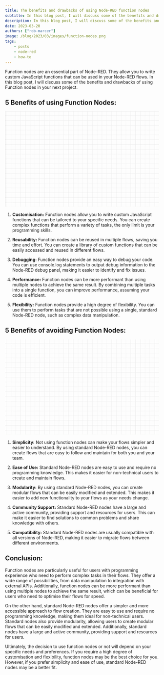 ```yaml
---
title: The benefits and drawbacks of using Node-RED function nodes
subtitle: In this blog post, I will discuss some of the benefits and drawbacks of using Function nodes in your next Node-RED project.
description: In this blog post, I will discuss some of the benefits and drawbacks of using Function nodes in your next Node-RED project.
date: 2023-03-20
authors: ["rob-marcer"]
image: /blog/2023/03/images/function-nodes.png
tags:
    - posts
    - node-red
    - how-to
---
```


Function nodes are an essential part of Node-RED. They allow you to write custom JavaScript functions that can be used in your Node-RED flows. In this blog post, I will discuss some of the benefits and drawbacks of using Function nodes in your next project.

<!--more-->

 ## 5 Benefits of using Function Nodes: ##

 ![Example of using a function node](./images/function-example.gif "Example of using a function node")

1. **Customisation:** Function nodes allow you to write custom JavaScript functions that can be tailored to your specific needs. You can create complex functions that perform a variety of tasks, the only limit is your programming skills.

2. **Reusability:** Function nodes can be reused in multiple flows, saving you time and effort. You can create a library of custom functions that can be easily accessed and reused in different flows.

3. **Debugging:** Function nodes provide an easy way to debug your code. You can use console.log statements to output debug information to the Node-RED debug panel, making it easier to identify and fix issues.

4. **Performance:** Function nodes can be more performant than using multiple nodes to achieve the same result. By combining multiple tasks into a single function, you can improve performance, assuming your code is efficient.

5. **Flexibility:** Function nodes provide a high degree of flexibility. You can use them to perform tasks that are not possible using a single, standard Node-RED node, such as complex data manipulation.

## 5 Benefits of avoiding Function Nodes:

![Example of not using a function node](./images/no-function-example.gif "Example of not using a function node")

1. **Simplicity:** Not using function nodes can make your flows simpler and easier to understand. By using standard Node-RED nodes, you can create flows that are easy to follow and maintain for both you and your team.

2. **Ease of Use:** Standard Node-RED nodes are easy to use and require no programming knowledge. This makes it easier for non-technical users to create and maintain flows.

3. **Modularity:** By using standard Node-RED nodes, you can create modular flows that can be easily modified and extended. This makes it easier to add new functionality to your flows as your needs change.

4. **Community Support:** Standard Node-RED nodes have a large and active community, providing support and resources for users. This can make it easier to find solutions to common problems and share knowledge with others.

5. **Compatibility:** Standard Node-RED nodes are usually compatible with all versions of Node-RED, making it easier to migrate flows between different environments.

## Conclusion:

Function nodes are particularly useful for users with programming experience who need to perform complex tasks in their flows. They offer a wide range of possibilities, from data manipulation to integration with external APIs. Additionally, function nodes can be more performant than using multiple nodes to achieve the same result, which can be beneficial for users who need to optimise their flows for speed.

On the other hand, standard Node-RED nodes offer a simpler and more accessible approach to flow creation. They are easy to use and require no programming knowledge, making them ideal for non-technical users. Standard nodes also provide modularity, allowing users to create modular flows that can be easily modified and extended. Additionally, standard nodes have a large and active community, providing support and resources for users.

Ultimately, the decision to use function nodes or not will depend on your specific needs and preferences. If you require a high degree of customisation and flexibility, function nodes may be the best choice for you. However, if you prefer simplicity and ease of use, standard Node-RED nodes may be a better fit. 
